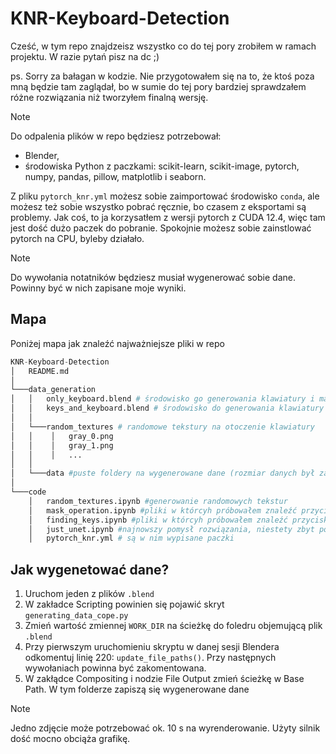 # KNR-Keyboard-Detection
Cześć, w tym repo znajdzeisz wszystko co do tej pory zrobiłem w ramach projektu. W razie pytań pisz na dc ;)

ps. Sorry za bałagan w kodzie. Nie przygotowałem się na to, że ktoś poza mną będzie tam zaglądał, bo w sumie do tej pory bardziej sprawdzałem różne rozwiązania niż tworzyłem finalną wersję.

> [!NOTE]
> Do odpalenia plików w repo będziesz potrzebował:
> * Blender,
> * środowiska Python z paczkami: scikit-learn, scikit-image, pytorch, numpy, pandas, pillow, matplotlib i seaborn.
> 
> Z pliku ```pytorch_knr.yml``` możesz sobie zaimportować środowisko ```conda```, ale możesz też sobie wszystko pobrać ręcznie, bo czasem z eksportami są problemy. Jak coś, to ja korzysatłem z wersji pytorch z CUDA 12.4, więc tam jest dość dużo paczek do pobranie. Spokojnie możesz sobie zainstlować pytorch na CPU, byleby działało.

> [!NOTE]
> Do wywołania notatników będziesz musiał wygenerować sobie dane.
> Powinny być w nich zapisane moje wyniki.

## Mapa
Poniżej mapa jak znaleźć najważniejsze pliki w repo
```python
KNR-Keyboard-Detection
│   README.md
│
└───data_generation
│   │   only_keyboard.blend # środowisko go generowania klawiatury i maski na całą klawiaturę
│   │   keys_and_keyboard.blend # środowisko do generowania klawiatury i maski z wyróżnieniem przycisków na klawiaturze
│   │
│   └───random_textures # randomowe tekstury na otoczenie klawiatury
│   │    │   gray_0.png
│   │    │   gray_1.png
│   │    │   ...
│   │  
│   └───data #puste foldery na wygenerowane dane (rozmiar danych był za duży na github, trzeba pomyśleć jak je sobie udostępniać)
│ 
└───code
    │   random_textures.ipynb #generowanie randomowych tekstur
    │   mask_operation.ipynb #pliki w którcyh próbowałem znaleźć przyciski na podstawie maski na całą klawiature
    │   finding_keys.ipynb #pliki w którcyh próbowałem znaleźć przyciski na podstawie maski na całą klawiature
    │   just_unet.ipynb #najnowszy pomysł rozwiązania, niestety zbyt potężny na mój komputer
    │   pytorch_knr.yml # są w nim wypisane paczki
```

## Jak wygenetować dane?
1. Uruchom jeden z plików ```.blend```
2. W zakładce Scripting powinien się pojawić skryt ```generating_data_cope.py```
3. Zmień wartość zmiennej ```WORK_DIR``` na ścieżkę do foledru objemującą plik ```.blend```
4. Przy pierwszym uruchomieniu skryptu w danej sesji Blendera odkomentuj linię 220: ```update_file_paths()```. Przy następnych wywołaniach powinna być zakomentowana.
5. W zakłądce Compositing i nodzie File Output zmień ścieżkę w Base Path. W tym folderze zapiszą się wygenerowane dane

> [!NOTE]
> Jedno zdjęcie może potrzebować ok. 10 s na wyrenderowanie. Użyty silnik dość mocno obciąża grafikę.
>
